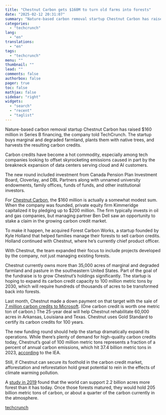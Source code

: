 ```yaml
---
title: "Chestnut Carbon gets $160M to turn old farms into forests"
date: "2025-02-12 20:31:07"
summary: "Nature-based carbon removal startup Chestnut Carbon has raised $160 million in Series B financing, the company told TechCrunch. The startup buys marginal and degraded farmland, plants them with native trees, and harvests the resulting carbon credits. Carbon credits have become a hot commodity, especially among tech companies looking to offset..."
categories:
  - "techcrunch"
lang:
  - "en"
translations:
  - "en"
tags:
  - "techcrunch"
menu: ""
thumbnail: ""
lead: ""
comments: false
authorbox: false
pager: true
toc: false
mathjax: false
sidebar: "right"
widgets:
  - "search"
  - "recent"
  - "taglist"
---
```


Nature-based carbon removal startup Chestnut Carbon has raised $160 million in Series B financing, the company told TechCrunch. The startup buys marginal and degraded farmland, plants them with native trees, and harvests the resulting carbon credits.

Carbon credits have become a hot commodity, especially among tech companies looking to offset skyrocketing emissions caused in part by the breakneck expansion of data centers serving cloud and AI customers.

The new round included investment from Canada Pension Plan Investment Board, Cloverlay, and DBL Partners along with unnamed university endowments, family offices, funds of funds, and other institutional investors.

For [Chestnut Carbon](https://chestnutcarbon.com/), the $160 million is actually a somewhat modest sum. When the company was founded, private equity firm Kimmeridge capitalized it by pledging up to $200 million. The firm typically invests in oil and gas companies, but managing partner Ben Dell saw an opportunity to stake a claim in the growing carbon credit market.

To make it happen, he acquired Forest Carbon Works, a startup founded by Kyle Holland that helped families manage their forests to sell carbon credits. Holland continued with Chestnut, where he’s currently chief product officer.

With Chestnut, the team expanded their focus to include projects developed by the company, not just managing existing forests.

Chestnut currently owns more than 35,000 acres of marginal and degraded farmland and pasture in the southeastern United States. Part of the goal of the fundraise is to grow Chestnut’s holdings significantly. The startup is hoping to expand its carbon credit capacity to 100 million metric tons by 2030, which will require hundreds of thousands of acres to be transformed back into forests.

Last month, Chestnut made a down payment on that target with the sale of [7 million carbon credits to Microsoft](https://techcrunch.com/2025/01/30/microsoft-signs-massive-carbon-credit-deal-with-reforestation-startup-chestnut-carbon/). (One carbon credit is worth one metric ton of carbon.) The 25-year deal will help Chestnut rehabilitate 60,000 acres in Arkansas, Louisiana and Texas. Chestnut uses Gold Standard to certify its carbon credits for 100 years.

The new funding round should help the startup dramatically expand its operations. While there’s plenty of demand for high-quality carbon credits today, Chestnut’s goal of 100 million metric tons represents a fraction of a percent of annual carbon emissions, which hit 37.4 billion metric tons in 2023, [according](https://www.iea.org/reports/co2-emissions-in-2023/executive-summary) to the IEA.

Still, if Chestnut can secure its foothold in the carbon credit market, afforestation and reforestation hold great potential to rein in the effects of climate warming pollution.

A [study in 2019](https://www.science.org/doi/10.1126/science.aax0848) found that the world can support 2.2 billion acres more forest than it has today. Once those forests matured, they would hold 205 billion metric tons of carbon, or about a quarter of the carbon currently in the atmosphere.

[techcrunch](https://techcrunch.com/2025/02/12/chestnut-carbon-gets-160m-to-turn-old-farms-into-forests/)
